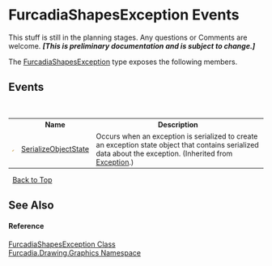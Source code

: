 # FurcadiaShapesException Events
This stuff is still in the planning stages. Any questions or Comments are welcome. _**\[This is preliminary documentation and is subject to change.\]**_

The <a href="T_Furcadia_Drawing_Graphics_FurcadiaShapesException">FurcadiaShapesException</a> type exposes the following members.


## Events
&nbsp;<table><tr><th></th><th>Name</th><th>Description</th></tr><tr><td>![Protected event](media/protevent.gif "Protected event")</td><td><a href="http://msdn2.microsoft.com/en-us/library/ee332915" target="_blank">SerializeObjectState</a></td><td>
Occurs when an exception is serialized to create an exception state object that contains serialized data about the exception.
 (Inherited from <a href="http://msdn2.microsoft.com/en-us/library/c18k6c59" target="_blank">Exception</a>.)</td></tr></table>&nbsp;
<a href="#furcadiashapesexception-events">Back to Top</a>

## See Also


#### Reference
<a href="T_Furcadia_Drawing_Graphics_FurcadiaShapesException">FurcadiaShapesException Class</a><br /><a href="N_Furcadia_Drawing_Graphics">Furcadia.Drawing.Graphics Namespace</a><br />